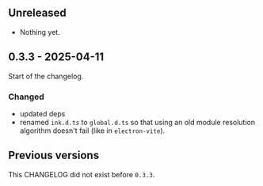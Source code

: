 ## Unreleased

- Nothing yet.

## 0.3.3 - 2025-04-11

Start of the changelog.

### Changed

- updated deps
- renamed `ink.d.ts` to `global.d.ts` so that using an old module resolution algorithm doesn't fail (like in `electron-vite`).

## Previous versions

This CHANGELOG did not exist before `0.3.3`.
